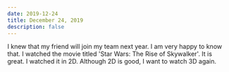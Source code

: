 ```yaml
---
date: 2019-12-24
title: December 24, 2019
description: false
---
```


I knew that my friend will join my team next year. I am very happy to know that.
I watched the movie titled 'Star Wars: The Rise of Skywalker'. It is great. I watched it in 2D. Although 2D is good, I want to watch 3D again.